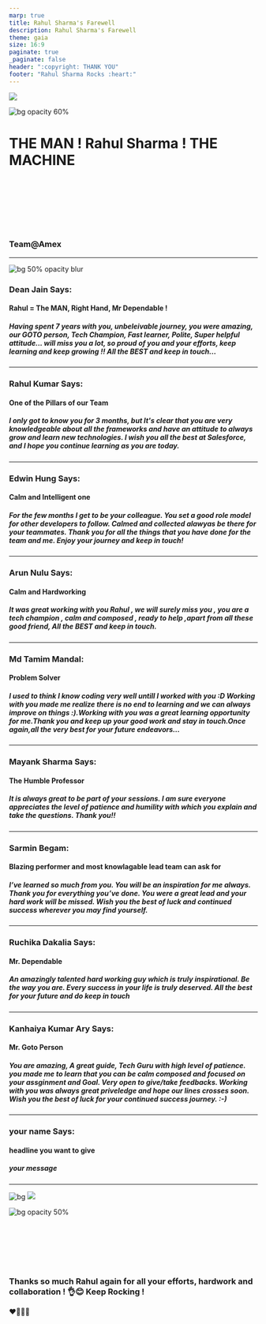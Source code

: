 ```yaml
---
marp: true
title: Rahul Sharma's Farewell
description: Rahul Sharma's Farewell
theme: gaia
size: 16:9
paginate: true
_paginate: false
header: ":copyright: THANK YOU"
footer: "Rahul Sharma Rocks :heart:"
---
```

![](#012)

![bg opacity 60%](http://img.picturequotes.com/2/542/541515/goodbye-quote-1.jpg)

# <!--fit--> THE MAN ! Rahul Sharma ! THE MACHINE

<br /> <br />
<br/><br/>
<br/><br/>

### Team@Amex

<!-- This is presenter note. You can write down notes through HTML comment. -->
---
![bg 50% opacity blur](https://avatars.githubusercontent.com/deanjain)

### Dean Jain Says:

#### Rahul = The MAN, Right Hand, Mr Dependable !

##### Having spent 7 years with you, unbeleivable journey, you were amazing, our GOTO person, Tech Champion, Fast learner, Polite, Super helpful attitude... will miss you a lot, so proud of you and your efforts, keep learning and keep growing !! All the BEST and keep in touch... 

<!-- _class: lead -->

<style scoped> { font-size:24px;}</style>
---

### Rahul Kumar Says:
####  One of the Pillars of our Team
##### I only got to know you for 3 months, but It's clear that you are very knowledgeable about all the frameworks and have an attitude to always grow and learn new technologies. I wish you all the best at Salesforce, and I hope you continue learning as you are today.  
<!-- _class: lead -->
<style scoped> { font-size:24px;}</style>
---

### Edwin Hung Says:
####  Calm and Intelligent one
##### For the few months I get to be your colleague.  You set a good role model for other developers to follow.  Calmed and collected alawyas be there for your teammates. Thank you for all the things that you have done for the team and me.  Enjoy your journey and keep in touch!
<!-- _class: lead -->
<style scoped> { font-size:24px;}</style>
---

### Arun Nulu Says:
####  Calm and Hardworking
##### It was great working with you Rahul , we will surely miss you , you are a tech champion , calm and composed , ready to help ,apart from all these good friend, All the BEST and keep in touch.

<!-- _class: lead -->
<style scoped> { font-size:24px;}</style>
---

### Md Tamim Mandal:
####  Problem Solver
##### I used to think I know coding very well untill I worked with you :D Working with you made me realize there is no end to learning and we can always improve on things :).Working with you was a great learning opportunity for me.Thank you and keep up your good work and stay in touch.Once again,all the very best for your future endeavors...  
<!-- _class: lead -->
<style scoped> { font-size:24px;}</style>
---

### Mayank Sharma Says:
####  The Humble Professor
##### It is always great to be part of your sessions. I am sure everyone appreciates the level of patience and humility with which you explain and take the questions. Thank you!!
<!-- _class: lead -->
<style scoped> { font-size:24px;}</style>
---

### Sarmin Begam:
####  Blazing performer and most knowlagable lead team can ask for
##### I’ve learned so much from you. You will be an inspiration for me always. Thank you for everything you’ve done. You were a great lead and your hard work will be missed.  Wish you the best of luck and continued success wherever you may find yourself.
<!-- _class: lead -->
<style scoped> { font-size:24px;}</style>
---

### Ruchika Dakalia Says:
####  Mr. Dependable
##### An amazingly talented hard working guy which is truly inspirational. Be the way you are. Every success in your life is truly deserved. All the best for your future and do keep in touch
<!-- _class: lead -->
<style scoped> { font-size:24px;}</style>
---

### Kanhaiya Kumar Ary Says:
####  Mr. Goto Person
##### You are amazing, A great guide, Tech Guru with high level of patience. you made me to learn that you can be calm composed and focused on your assginment and Goal. Very open to give/take feedbacks. Working with you was always great priveledge and hope our lines crosses soon. Wish you the best of luck for your continued success journey. :-)
<!-- _class: lead -->
<style scoped> { font-size:24px;}</style>
---

### your name Says:
####  headline you want to give
##### your message
<!-- _class: lead -->
<style scoped> { font-size:24px;}</style>
---
![bg](#123)
![](#fff)

![bg opacity 50%](https://dogtrainingobedienceschool.com/pic/4526090_full-missing-work-colleagues-quotes-goodbye-quotes.jpg)

<br><br><br><br>
<br>

### Thanks so much Rahul again for all your efforts, hardwork and collaboration ! :ok_hand::blush: Keep Rocking !

 :heart::purple_heart::green_heart::blue_heart:
